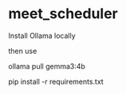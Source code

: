 # meet_scheduler


Install Ollama locally

then use 

ollama pull gemma3:4b

pip install -r requirements.txt